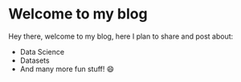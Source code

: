 # Welcome to my blog

Hey there, welcome to my blog, here I plan to share and post about: 
- Data Science 
- Datasets
- And many more fun stuff!  :smile: 
